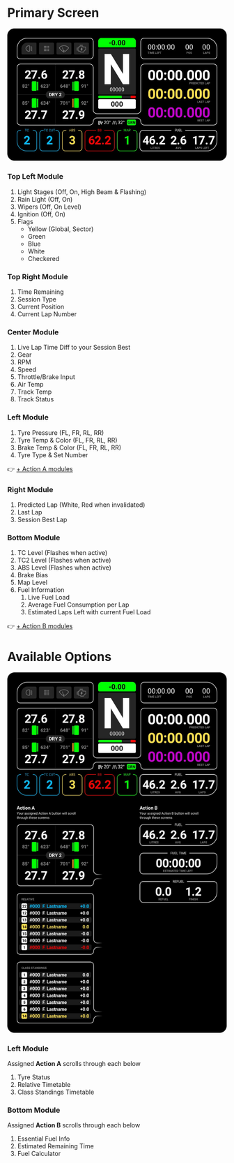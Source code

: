 # Primary Screen

![Primary Screen](images/Primary.jpg)

### Top Left Module
1. Light Stages (Off, On, High Beam & Flashing)
2. Rain Light (Off, On)
3. Wipers (Off, On Level)
4. Ignition (Off, On)
5. Flags
	* Yellow (Global, Sector)
	* Green
	* Blue
	* White
	* Checkered

### Top Right Module
1. Time Remaining
2. Session Type
3. Current Position
4. Current Lap Number

### Center Module
1. Live Lap Time Diff to your Session Best
2. Gear
3. RPM
4. Speed
5. Throttle/Brake Input
6. Air Temp
7. Track Temp
8. Track Status

### Left Module 
1. Tyre Pressure (FL, FR, RL, RR)
2. Tyre Temp & Color (FL, FR, RL, RR)
3. Brake Temp & Color (FL, FR, RL, RR)
4. Tyre Type & Set Number

👉 [+ Action A modules](#available-options)

### Right Module
1. Predicted Lap (White, Red when invalidated)
2. Last Lap
3. Session Best Lap

### Bottom Module
1. TC Level (Flashes when active)
2. TC2 Level (Flashes when active)
3. ABS Level (Flashes when active)
4. Brake Bias
5. Map Level
6. Fuel Information
	1. Live Fuel Load
	2. Average Fuel Consumption per Lap
	3. Estimated Laps Left with current Fuel Load

👉 [+ Action B modules](#available-options)

# Available Options

![Primary Screen](images/PrimaryActions.jpg)

### Left Module 
Assigned **Action A** scrolls through each below

1. Tyre Status
2. Relative Timetable
3. Class Standings Timetable

### Bottom Module
Assigned **Action B** scrolls through each below

1. Essential Fuel Info
2. Estimated Remaining Time
3. Fuel Calculator